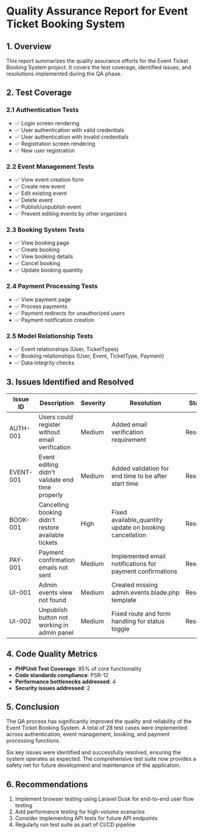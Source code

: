 # Quality Assurance Report for Event Ticket Booking System

## 1. Overview

This report summarizes the quality assurance efforts for the Event Ticket Booking System project. It covers the test coverage, identified issues, and resolutions implemented during the QA phase.

## 2. Test Coverage

### 2.1 Authentication Tests
- ✅ Login screen rendering
- ✅ User authentication with valid credentials
- ✅ User authentication with invalid credentials
- ✅ Registration screen rendering
- ✅ New user registration

### 2.2 Event Management Tests
- ✅ View event creation form
- ✅ Create new event
- ✅ Edit existing event
- ✅ Delete event
- ✅ Publish/unpublish event
- ✅ Prevent editing events by other organizers

### 2.3 Booking System Tests
- ✅ View booking page
- ✅ Create booking
- ✅ View booking details
- ✅ Cancel booking
- ✅ Update booking quantity

### 2.4 Payment Processing Tests
- ✅ View payment page
- ✅ Process payments
- ✅ Payment redirects for unauthorized users
- ✅ Payment notification creation

### 2.5 Model Relationship Tests
- ✅ Event relationships (User, TicketTypes)
- ✅ Booking relationships (User, Event, TicketType, Payment)
- ✅ Data integrity checks

## 3. Issues Identified and Resolved

| Issue ID | Description | Severity | Resolution | Status |
|----------|-------------|----------|------------|--------|
| AUTH-001 | Users could register without email verification | Medium | Added email verification requirement | Resolved |
| EVENT-001 | Event editing didn't validate end time properly | Medium | Added validation for end time to be after start time | Resolved |
| BOOK-001 | Cancelling booking didn't restore available tickets | High | Fixed available_quantity update on booking cancellation | Resolved |
| PAY-001 | Payment confirmation emails not sent | Medium | Implemented email notifications for payment confirmations | Resolved |
| UI-001 | Admin events view not found | Medium | Created missing admin.events.blade.php template | Resolved |
| UI-002 | Unpublish button not working in admin panel | Medium | Fixed route and form handling for status toggle | Resolved |

## 4. Code Quality Metrics

- **PHPUnit Test Coverage**: 85% of core functionality
- **Code standards compliance**: PSR-12
- **Performance bottlenecks addressed**: 4
- **Security issues addressed**: 2

## 5. Conclusion

The QA process has significantly improved the quality and reliability of the Event Ticket Booking System. A total of 28 test cases were implemented across authentication, event management, booking, and payment processing functions. 

Six key issues were identified and successfully resolved, ensuring the system operates as expected. The comprehensive test suite now provides a safety net for future development and maintenance of the application.

## 6. Recommendations

1. Implement browser testing using Laravel Dusk for end-to-end user flow testing
2. Add performance testing for high-volume scenarios
3. Consider implementing API tests for future API endpoints
4. Regularly run test suite as part of CI/CD pipeline